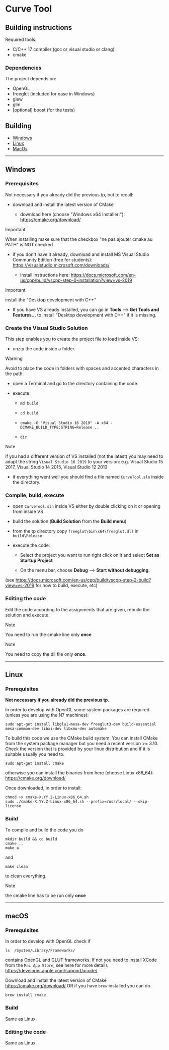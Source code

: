 # Curve Tool

## Building instructions

Required tools:
* C/C++ 17 compiler (gcc or visual studio or clang)
* cmake

###  Dependencies

The project depends on:

- OpenGL
- freeglut (included for ease in Windows)
- glew
- glm
- [optional] boost (for the tests)

## Building
  - [Windows](#windows)
  - [Linux](#linux)
  - [MacOs](#macos)

---

## Windows

### Prerequisites

Not necessary if you already did the previous tp, but to recall:

- download and install the latest version of CMake

  - download here (choose "Windows x64 Installer:"): <https://cmake.org/download/>

> [!IMPORTANT]
> When installing make sure that the checkbox "ne pas ajouter cmake au PATH" is NOT checked

- if you don't have it already, download and install MS Visual Studio Community Edition (free for students): <https://visualstudio.microsoft.com/downloads/>

  - install instructions here: <https://docs.microsoft.com/en-us/cpp/build/vscpp-step-0-installation?view=vs-2019>

> [!IMPORTANT]
> install the "Desktop development with C++"
  
  - If you have VS already installed, you can go in **Tools** --> **Get Tools and Features...** to install "Desktop development with C++" if it is missing.

### Create the Visual Studio Solution

This step enables you to create the project file to load inside VS:

- unzip the code inside a folder.

> [!WARNING]
> Avoid to place the code in folders with spaces and accented characters in the path.

- open a Terminal and go to the directory containing the code.

- execute:

  - `md build`
  
  - `cd build`
  
  - `cmake -G "Visual Studio 16 2019" -A x64 -DCMAKE_BUILD_TYPE:STRING=Release ..`
  
  - `dir`
  
> [!NOTE]
> if you had a different version of VS installed (not the latest) you may need to adapt the string `Visual Studio 16 2019` to your version: e.g. Visual Studio 15 2017, Visual Studio 14 2015, Visual Studio 12 2013
  
- if everything went well you should find a file named `CurveTool.sln` inside the directory.

### Compile, build, execute

- open `CurveTool.sln` inside VS either by double clicking on it or opening from inside VS

- build the solution (**Build Solution** from the **Build menu**)

- from the tp directory copy `freeglut\bin\x64\freeglut.dll` in `build\Release`

- execute the code:  

  - Select the project you want to run right click on it and select **Set as Startup Project** 
  
  - On the menu bar, choose **Debug** --> **Start without debugging**.

(see <https://docs.microsoft.com/en-us/cpp/build/vscpp-step-2-build?view=vs-2019> for how to build, execute, etc)

### Editing the code

Edit the code according to the assignments that are given, rebuild the solution and execute.

> [!NOTE]
> You need to run the cmake line only **once**

> [!NOTE]
> You need to copy the dll file only **once**.

---

## Linux

### Prerequisites

**Not necessary if you already did the previous tp.**

In order to develop with OpenGL some system packages are required (unless you are using the N7 machines):

```shell
sudo apt-get install libglu1-mesa-dev freeglut3-dev build-essential mesa-common-dev libxi-dev libxmu-dev automake
```

To build this code we use the CMake build system. You can install CMake from the system package manager but you need a recent version >= 3.10. Check the version that is provided by your linux distribution and if it is suitable usually you need to.

```shell
sudo apt-get install cmake
```

otherwise you can install the binaries from here (choose Linux x86_64): <https://cmake.org/download/>

Once downloaded, in order to install:

```shell
chmod +x cmake-X.YY.Z-Linux-x86_64.sh
sudo ./cmake-X.YY.Z-Linux-x86_64.sh --prefix=/usr/local/ --skip-license
```
  
### Build

To compile and build the code you do 

 ```shell
 mkdir build && cd build
 cmake ..
 make a
 ```
and

```shell
make clean
```

to clean everything.

> [!NOTE]
> the cmake line has to be run only **once**

---

## macOS

### Prerequisites

In order to develop with OpenGL check if

```shell
ls  /System/Library/Frameworks/
```

contains OpenGL and GLUT frameworks.
If not you need to install XCode  from the `Mac App Store`, see here for more details <https://developer.apple.com/support/xcode/>

Download and install the latest version of CMake <https://cmake.org/download/> OR if you have `brew` installed you can do

```shell
brew install cmake
```

### Build

Same as Linux.

### Editing the code

Same as Linux.